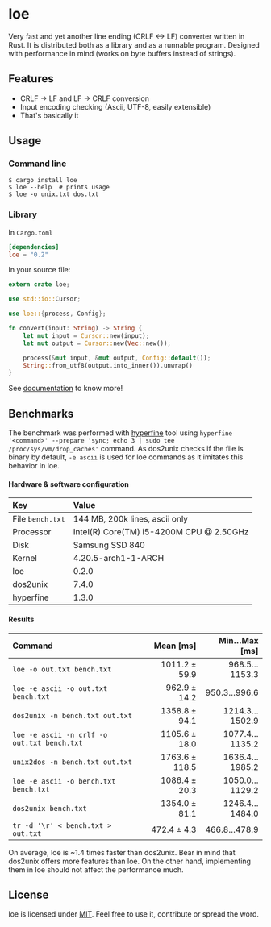 # loe

Very fast and yet another line ending (CRLF <-> LF) converter written in Rust. It is distributed both as a library and
as a runnable program. Designed with performance in mind (works on byte buffers instead of strings).

## Features

* CRLF -> LF and LF -> CRLF conversion
* Input encoding checking (Ascii, UTF-8, easily extensible)
* That's basically it

## Usage

### Command line

```shell
$ cargo install loe
$ loe --help  # prints usage
$ loe -o unix.txt dos.txt
```

### Library

In `Cargo.toml`

```toml
[dependencies]
loe = "0.2"
```

In your source file:

```rust
extern crate loe;

use std::io::Cursor;

use loe::{process, Config};

fn convert(input: String) -> String {
    let mut input = Cursor::new(input);
    let mut output = Cursor::new(Vec::new());

    process(&mut input, &mut output, Config::default());
    String::from_utf8(output.into_inner()).unwrap()
}
```

See [documentation](https://docs.rs/loe/) to know more!

## Benchmarks

The benchmark was performed with [hyperfine](https://github.com/sharkdp/hyperfine) tool using `hyperfine '<command>'
--prepare 'sync; echo 3 | sudo tee /proc/sys/vm/drop_caches'` command. As dos2unix checks if the file is binary by
default, `-e ascii` is used for loe commands as it imitates this behavior in loe.

#### Hardware & software configuration

| Key | Value |
|:---|:---|
| File `bench.txt` | 144 MB, 200k lines, ascii only |
| Processor | Intel(R) Core(TM) i5-4200M CPU @ 2.50GHz |
| Disk | Samsung SSD 840 |
| Kernel | 4.20.5-arch1-1-ARCH |
| loe | 0.2.0 |
| dos2unix | 7.4.0 |
| hyperfine | 1.3.0 |

#### Results

| Command | Mean [ms] | Min…Max [ms] |
|:---|---:|---:|
| `loe -o out.txt bench.txt` | 1011.2 ± 59.9 | 968.5…1153.3 |
| `loe -e ascii -o out.txt bench.txt` | 962.9 ± 14.2 | 950.3…996.6 |
| `dos2unix -n bench.txt out.txt` | 1358.8 ± 94.1 | 1214.3…1502.9 |
| `loe -e ascii -n crlf -o out.txt bench.txt` | 1105.6 ± 18.0 | 1077.4…1135.2 |
| `unix2dos -n bench.txt out.txt` | 1763.6 ± 118.5 | 1636.4…1985.2 |
| `loe -e ascii -o bench.txt bench.txt` | 1086.4 ± 20.3 | 1050.0…1129.2 |
| `dos2unix bench.txt` | 1354.0 ± 81.1 | 1246.4…1484.0 |
| `tr -d '\r' < bench.txt > out.txt` | 472.4 ± 4.3 | 466.8…478.9 |

On average, loe is ~1.4 times faster than dos2unix. Bear in mind that dos2unix offers more features than loe. On the
other hand, implementing them in loe should not affect the performance much.

## License

loe is licensed under [MIT](LICENSE). Feel free to use it, contribute or spread the word.
